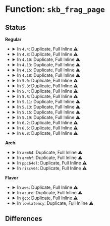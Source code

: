 # Function: <code>skb_frag_page</code>

## Status
<b>Regular</b>
<ul>
<li>
<details>
<summary>In <code>4.4</code>: Duplicate, Full Inline ⚠️</summary>

**Collision:** Static Duplication

**Inline:** Full

**Transformation:** False

**Instances:**

```
In drivers/net/virtio_net.c (0)
Location: include/linux/skbuff.h:2391
Inline: True
```
```
In drivers/net/xen-netfront.c (0)
Location: include/linux/skbuff.h:2391
Inline: True
```
```
In net/core/skbuff.c (0)
Location: include/linux/skbuff.h:2391
Inline: True
```
```
In net/core/datagram.c (0)
Location: include/linux/skbuff.h:2391
Inline: True
```
```
In net/core/dev.c (0)
Location: include/linux/skbuff.h:2391
Inline: True
```
```
In net/ipv4/ip_output.c (0)
Location: include/linux/skbuff.h:2391
Inline: True
```
```
In net/ipv4/tcp.c (0)
Location: include/linux/skbuff.h:2391
Inline: True
```
```
In net/ipv4/tcp_output.c (0)
Location: include/linux/skbuff.h:2391
Inline: True
```
```
In net/ipv6/ip6_output.c (0)
Location: include/linux/skbuff.h:2391
Inline: True
```
</details>
</li>
<li>
<details>
<summary>In <code>4.8</code>: Duplicate, Full Inline ⚠️</summary>

**Collision:** Static Duplication

**Inline:** Full

**Transformation:** False

**Instances:**

```
In drivers/net/virtio_net.c (0)
Location: include/linux/skbuff.h:2527
Inline: True
```
```
In drivers/net/xen-netfront.c (0)
Location: include/linux/skbuff.h:2527
Inline: True
```
```
In net/core/skbuff.c (0)
Location: include/linux/skbuff.h:2527
Inline: True
```
```
In net/core/datagram.c (0)
Location: include/linux/skbuff.h:2527
Inline: True
```
```
In net/core/dev.c (0)
Location: include/linux/skbuff.h:2527
Inline: True
```
```
In net/ipv4/ip_output.c (0)
Location: include/linux/skbuff.h:2527
Inline: True
```
```
In net/ipv4/tcp.c (0)
Location: include/linux/skbuff.h:2527
Inline: True
```
```
In net/ipv4/tcp_output.c (0)
Location: include/linux/skbuff.h:2527
Inline: True
```
```
In net/ipv6/ip6_output.c (0)
Location: include/linux/skbuff.h:2527
Inline: True
```
</details>
</li>
<li>
<details>
<summary>In <code>4.10</code>: Duplicate, Full Inline ⚠️</summary>

**Collision:** Static Duplication

**Inline:** Full

**Transformation:** False

**Instances:**

```
In drivers/net/xen-netfront.c (0)
Location: include/linux/skbuff.h:2565
Inline: True
```
```
In net/core/skbuff.c (0)
Location: include/linux/skbuff.h:2565
Inline: True
```
```
In net/core/datagram.c (0)
Location: include/linux/skbuff.h:2565
Inline: True
```
```
In net/core/dev.c (0)
Location: include/linux/skbuff.h:2565
Inline: True
```
```
In net/ipv4/ip_output.c (0)
Location: include/linux/skbuff.h:2565
Inline: True
```
```
In net/ipv4/tcp.c (0)
Location: include/linux/skbuff.h:2565
Inline: True
```
```
In net/ipv4/tcp_output.c (0)
Location: include/linux/skbuff.h:2565
Inline: True
```
```
In net/ipv6/ip6_output.c (0)
Location: include/linux/skbuff.h:2565
Inline: True
```
</details>
</li>
<li>
<details>
<summary>In <code>4.13</code>: Duplicate, Full Inline ⚠️</summary>

**Collision:** Static Duplication

**Inline:** Full

**Transformation:** False

**Instances:**

```
In drivers/net/xen-netfront.c (0)
Location: include/linux/skbuff.h:2614
Inline: True
```
```
In net/core/skbuff.c (0)
Location: include/linux/skbuff.h:2614
Inline: True
```
```
In net/core/datagram.c (0)
Location: include/linux/skbuff.h:2614
Inline: True
```
```
In net/core/dev.c (0)
Location: include/linux/skbuff.h:2614
Inline: True
```
```
In net/ipv4/ip_output.c (0)
Location: include/linux/skbuff.h:2614
Inline: True
```
```
In net/ipv4/tcp.c (0)
Location: include/linux/skbuff.h:2614
Inline: True
```
```
In net/ipv4/tcp_output.c (0)
Location: include/linux/skbuff.h:2614
Inline: True
```
```
In net/ipv6/ip6_output.c (0)
Location: include/linux/skbuff.h:2614
Inline: True
```
</details>
</li>
<li>
<details>
<summary>In <code>4.15</code>: Duplicate, Full Inline ⚠️</summary>

**Collision:** Static Duplication

**Inline:** Full

**Transformation:** False

**Instances:**

```
In drivers/net/xen-netfront.c (0)
Location: include/linux/skbuff.h:2711
Inline: True
```
```
In net/core/skbuff.c (0)
Location: include/linux/skbuff.h:2711
Inline: True
```
```
In net/core/datagram.c (0)
Location: include/linux/skbuff.h:2711
Inline: True
```
```
In net/core/dev.c (0)
Location: include/linux/skbuff.h:2711
Inline: True
```
```
In net/ipv4/ip_output.c (0)
Location: include/linux/skbuff.h:2711
Inline: True
```
```
In net/ipv4/tcp.c (0)
Location: include/linux/skbuff.h:2711
Inline: True
```
```
In net/ipv4/tcp_output.c (0)
Location: include/linux/skbuff.h:2711
Inline: True
```
```
In net/ipv6/ip6_output.c (0)
Location: include/linux/skbuff.h:2711
Inline: True
```
</details>
</li>
<li>
<details>
<summary>In <code>4.18</code>: Duplicate, Full Inline ⚠️</summary>

**Collision:** Static Duplication

**Inline:** Full

**Transformation:** False

**Instances:**

```
In drivers/net/xen-netfront.c (0)
Location: include/linux/skbuff.h:2723
Inline: True
```
```
In net/core/skbuff.c (0)
Location: include/linux/skbuff.h:2723
Inline: True
```
```
In net/core/datagram.c (0)
Location: include/linux/skbuff.h:2723
Inline: True
```
```
In net/core/dev.c (0)
Location: include/linux/skbuff.h:2723
Inline: True
```
```
In net/ipv4/ip_output.c (0)
Location: include/linux/skbuff.h:2723
Inline: True
```
```
In net/ipv4/tcp.c (0)
Location: include/linux/skbuff.h:2723
Inline: True
```
```
In net/ipv4/tcp_output.c (0)
Location: include/linux/skbuff.h:2723
Inline: True
```
```
In net/ipv6/ip6_output.c (0)
Location: include/linux/skbuff.h:2723
Inline: True
```
</details>
</li>
<li>
<details>
<summary>In <code>5.0</code>: Duplicate, Full Inline ⚠️</summary>

**Collision:** Static Duplication

**Inline:** Full

**Transformation:** False

**Instances:**

```
In drivers/net/xen-netfront.c (0)
Location: include/linux/skbuff.h:2799
Inline: True
```
```
In net/core/skbuff.c (0)
Location: include/linux/skbuff.h:2799
Inline: True
```
```
In net/core/datagram.c (0)
Location: include/linux/skbuff.h:2799
Inline: True
```
```
In net/core/dev.c (0)
Location: include/linux/skbuff.h:2799
Inline: True
```
```
In net/ipv4/ip_output.c (0)
Location: include/linux/skbuff.h:2799
Inline: True
```
```
In net/ipv4/tcp.c (0)
Location: include/linux/skbuff.h:2799
Inline: True
```
```
In net/ipv4/tcp_output.c (0)
Location: include/linux/skbuff.h:2799
Inline: True
```
```
In net/ipv6/ip6_output.c (0)
Location: include/linux/skbuff.h:2799
Inline: True
```
</details>
</li>
<li>
<details>
<summary>In <code>5.3</code>: Duplicate, Full Inline ⚠️</summary>

**Collision:** Static Duplication

**Inline:** Full

**Transformation:** False

**Instances:**

```
In drivers/net/xen-netfront.c (0)
Location: include/linux/skbuff.h:2886
Inline: True
```
```
In net/core/skbuff.c (0)
Location: include/linux/skbuff.h:2886
Inline: True
```
```
In net/core/datagram.c (0)
Location: include/linux/skbuff.h:2886
Inline: True
```
```
In net/core/dev.c (0)
Location: include/linux/skbuff.h:2886
Inline: True
```
```
In net/ipv4/ip_output.c (0)
Location: include/linux/skbuff.h:2886
Inline: True
```
```
In net/ipv4/tcp.c (0)
Location: include/linux/skbuff.h:2886
Inline: True
```
```
In net/ipv4/tcp_output.c (0)
Location: include/linux/skbuff.h:2886
Inline: True
```
```
In net/ipv6/ip6_output.c (0)
Location: include/linux/skbuff.h:2886
Inline: True
```
</details>
</li>
<li>
<details>
<summary>In <code>5.4</code>: Duplicate, Full Inline ⚠️</summary>

**Collision:** Static Duplication

**Inline:** Full

**Transformation:** False

**Instances:**

```
In drivers/net/xen-netfront.c (0)
Location: include/linux/skbuff.h:2940
Inline: True
```
```
In net/core/skbuff.c (0)
Location: include/linux/skbuff.h:2940
Inline: True
```
```
In net/core/datagram.c (0)
Location: include/linux/skbuff.h:2940
Inline: True
```
```
In net/core/dev.c (0)
Location: include/linux/skbuff.h:2940
Inline: True
```
```
In net/core/tso.c (0)
Location: include/linux/skbuff.h:2940
Inline: True
```
```
In net/ipv4/ip_output.c (0)
Location: include/linux/skbuff.h:2940
Inline: True
```
```
In net/ipv4/tcp.c (0)
Location: include/linux/skbuff.h:2940
Inline: True
```
```
In net/ipv4/tcp_output.c (0)
Location: include/linux/skbuff.h:2940
Inline: True
```
```
In net/ipv6/ip6_output.c (0)
Location: include/linux/skbuff.h:2940
Inline: True
```
</details>
</li>
<li>
<details>
<summary>In <code>5.8</code>: Duplicate, Full Inline ⚠️</summary>

**Collision:** Static Duplication

**Inline:** Full

**Transformation:** False

**Instances:**

```
In drivers/net/xen-netfront.c (ffffffff81896dad)
Location: include/linux/skbuff.h:2963
Inline: True
Inline callers:
  - drivers/net/xen-netfront.c:xennet_release_rx_bufs
  - drivers/net/xen-netfront.c:xennet_fill_frags
  - drivers/net/xen-netfront.c:xennet_start_xmit
  - drivers/net/xen-netfront.c:xennet_alloc_rx_buffers
```
```
In net/core/skbuff.c (ffffffff819efad6)
Location: include/linux/skbuff.h:2963
Inline: True
Inline callers:
  - net/core/skbuff.c:pskb_carve_inside_nonlinear
  - net/core/skbuff.c:pskb_carve_inside_header
  - net/core/skbuff.c:skb_try_coalesce
  - net/core/skbuff.c:__skb_to_sgvec
  - net/core/skbuff.c:skb_segment
  - net/core/skbuff.c:skb_append_pagefrags
  - net/core/skbuff.c:skb_seq_read
  - net/core/skbuff.c:skb_shift
  - net/core/skbuff.c:skb_shift
  - net/core/skbuff.c:skb_shift
  - net/core/skbuff.c:skb_shift
  - net/core/skbuff.c:skb_split
  - net/core/skbuff.c:skb_zerocopy
  - net/core/skbuff.c:skb_copy_and_csum_bits
  - net/core/skbuff.c:__skb_checksum
  - net/core/skbuff.c:skb_store_bits
  - net/core/skbuff.c:skb_send_sock_locked
  - net/core/skbuff.c:skb_copy_bits
  - net/core/skbuff.c:__pskb_pull_tail
  - net/core/skbuff.c:___pskb_trim
  - net/core/skbuff.c:pskb_expand_head
  - net/core/skbuff.c:__pskb_copy_fclone
  - net/core/skbuff.c:skb_copy_ubufs
  - net/core/skbuff.c:skb_copy_ubufs
  - net/core/skbuff.c:skb_dump
  - net/core/skbuff.c:skb_release_data
```
```
In net/core/datagram.c (ffffffff819f4d22)
Location: include/linux/skbuff.h:2963
Inline: True
Inline callers:
  - net/core/datagram.c:skb_copy_datagram_from_iter
  - net/core/datagram.c:__skb_datagram_iter
```
```
In net/core/dev.c (ffffffff819ff881)
Location: include/linux/skbuff.h:2963
Inline: True
Inline callers:
  - net/core/dev.c:gro_pull_from_frag0
  - net/core/dev.c:skb_gro_reset_offset
```
```
In net/core/tso.c (ffffffff81a3475e)
Location: include/linux/skbuff.h:2963
Inline: True
Inline callers:
  - net/core/tso.c:tso_start
```
```
In net/ipv4/ip_output.c (ffffffff81a9d2eb)
Location: include/linux/skbuff.h:2963
Inline: True
Inline callers:
  - net/ipv4/ip_output.c:__ip_append_data
```
```
In net/ipv4/tcp.c (ffffffff81aa9143)
Location: include/linux/skbuff.h:2963
Inline: True
Inline callers:
  - net/ipv4/tcp.c:tcp_md5_hash_skb_data
  - net/ipv4/tcp.c:tcp_zerocopy_receive
  - net/ipv4/tcp.c:tcp_sendmsg_locked
  - net/ipv4/tcp.c:do_tcp_sendpages
```
```
In net/ipv4/tcp_output.c (ffffffff81abc029)
Location: include/linux/skbuff.h:2963
Inline: True
Inline callers:
  - net/ipv4/tcp_output.c:__pskb_trim_head
```
```
In net/ipv6/ip6_output.c (ffffffff81b2eb5c)
Location: include/linux/skbuff.h:2963
Inline: True
```
</details>
</li>
<li>
<details>
<summary>In <code>5.11</code>: Duplicate, Full Inline ⚠️</summary>

**Collision:** Static Duplication

**Inline:** Full

**Transformation:** False

**Instances:**

```
In drivers/net/xen-netfront.c (ffffffff818a6b9d)
Location: include/linux/skbuff.h:2989
Inline: True
Inline callers:
  - drivers/net/xen-netfront.c:xennet_release_rx_bufs
  - drivers/net/xen-netfront.c:xennet_fill_frags
  - drivers/net/xen-netfront.c:xennet_get_responses
  - drivers/net/xen-netfront.c:xennet_start_xmit
  - drivers/net/xen-netfront.c:xennet_alloc_rx_buffers
```
```
In net/core/skbuff.c (ffffffff819ef77f)
Location: include/linux/skbuff.h:2989
Inline: True
Inline callers:
  - net/core/skbuff.c:pskb_carve_inside_nonlinear
  - net/core/skbuff.c:pskb_carve_inside_header
  - net/core/skbuff.c:skb_try_coalesce
  - net/core/skbuff.c:__skb_to_sgvec
  - net/core/skbuff.c:skb_segment
  - net/core/skbuff.c:skb_append_pagefrags
  - net/core/skbuff.c:skb_seq_read
  - net/core/skbuff.c:skb_shift
  - net/core/skbuff.c:skb_shift
  - net/core/skbuff.c:skb_shift
  - net/core/skbuff.c:skb_shift
  - net/core/skbuff.c:skb_split
  - net/core/skbuff.c:skb_zerocopy
  - net/core/skbuff.c:skb_copy_and_csum_bits
  - net/core/skbuff.c:__skb_checksum
  - net/core/skbuff.c:skb_store_bits
  - net/core/skbuff.c:skb_send_sock_locked
  - net/core/skbuff.c:skb_copy_bits
  - net/core/skbuff.c:__pskb_pull_tail
  - net/core/skbuff.c:___pskb_trim
  - net/core/skbuff.c:pskb_expand_head
  - net/core/skbuff.c:__pskb_copy_fclone
  - net/core/skbuff.c:skb_copy_ubufs
  - net/core/skbuff.c:skb_copy_ubufs
  - net/core/skbuff.c:skb_dump
  - net/core/skbuff.c:skb_release_data
```
```
In net/core/datagram.c (ffffffff819f4ed6)
Location: include/linux/skbuff.h:2989
Inline: True
Inline callers:
  - net/core/datagram.c:__zerocopy_sg_from_iter
  - net/core/datagram.c:skb_copy_datagram_from_iter
  - net/core/datagram.c:__skb_datagram_iter
```
```
In net/core/dev.c (ffffffff819ff5e1)
Location: include/linux/skbuff.h:2989
Inline: True
Inline callers:
  - net/core/dev.c:gro_pull_from_frag0
  - net/core/dev.c:skb_gro_reset_offset
```
```
In net/core/tso.c (ffffffff81a36ab6)
Location: include/linux/skbuff.h:2989
Inline: True
Inline callers:
  - net/core/tso.c:tso_start
```
```
In net/ipv4/ip_output.c (ffffffff81aa71ab)
Location: include/linux/skbuff.h:2989
Inline: True
Inline callers:
  - net/ipv4/ip_output.c:__ip_append_data
```
```
In net/ipv4/tcp.c (ffffffff81ab3633)
Location: include/linux/skbuff.h:2989
Inline: True
Inline callers:
  - net/ipv4/tcp.c:tcp_md5_hash_skb_data
  - net/ipv4/tcp.c:tcp_zerocopy_receive
  - net/ipv4/tcp.c:tcp_sendmsg_locked
  - net/ipv4/tcp.c:tcp_build_frag
```
```
In net/ipv4/tcp_output.c (ffffffff81ac7769)
Location: include/linux/skbuff.h:2989
Inline: True
Inline callers:
  - net/ipv4/tcp_output.c:__pskb_trim_head
```
```
In net/ipv6/ip6_output.c (ffffffff81b3d5ac)
Location: include/linux/skbuff.h:2989
Inline: True
```
</details>
</li>
<li>
<details>
<summary>In <code>5.13</code>: Duplicate, Full Inline ⚠️</summary>

**Collision:** Static Duplication

**Inline:** Full

**Transformation:** False

**Instances:**

```
In drivers/net/xen-netfront.c (ffffffff8188a3eb)
Location: include/linux/skbuff.h:3053
Inline: True
Inline callers:
  - drivers/net/xen-netfront.c:xennet_disconnect_backend
  - drivers/net/xen-netfront.c:xennet_poll
  - drivers/net/xen-netfront.c:xennet_get_responses
  - drivers/net/xen-netfront.c:xennet_start_xmit
  - drivers/net/xen-netfront.c:xennet_alloc_rx_buffers
```
```
In net/core/skbuff.c (ffffffff819d7f39)
Location: include/linux/skbuff.h:3053
Inline: True
Inline callers:
  - net/core/skbuff.c:pskb_carve_inside_nonlinear
  - net/core/skbuff.c:pskb_carve_inside_header
  - net/core/skbuff.c:skb_try_coalesce
  - net/core/skbuff.c:__skb_to_sgvec
  - net/core/skbuff.c:skb_segment
  - net/core/skbuff.c:skb_append_pagefrags
  - net/core/skbuff.c:skb_seq_read
  - net/core/skbuff.c:skb_shift
  - net/core/skbuff.c:skb_shift
  - net/core/skbuff.c:skb_shift
  - net/core/skbuff.c:skb_shift
  - net/core/skbuff.c:skb_split
  - net/core/skbuff.c:skb_zerocopy
  - net/core/skbuff.c:skb_copy_and_csum_bits
  - net/core/skbuff.c:__skb_checksum
  - net/core/skbuff.c:skb_store_bits
  - net/core/skbuff.c:__skb_send_sock
  - net/core/skbuff.c:skb_copy_bits
  - net/core/skbuff.c:__pskb_pull_tail
  - net/core/skbuff.c:___pskb_trim
  - net/core/skbuff.c:pskb_expand_head
  - net/core/skbuff.c:__pskb_copy_fclone
  - net/core/skbuff.c:skb_copy_ubufs
  - net/core/skbuff.c:skb_copy_ubufs
  - net/core/skbuff.c:skb_dump
  - net/core/skbuff.c:skb_release_data
```
```
In net/core/datagram.c (ffffffff819db05e)
Location: include/linux/skbuff.h:3053
Inline: True
Inline callers:
  - net/core/datagram.c:__zerocopy_sg_from_iter
  - net/core/datagram.c:skb_copy_datagram_from_iter
  - net/core/datagram.c:__skb_datagram_iter
```
```
In net/core/dev.c (ffffffff819f2623)
Location: include/linux/skbuff.h:3053
Inline: True
Inline callers:
  - net/core/dev.c:napi_gro_frags
  - net/core/dev.c:napi_gro_receive
  - net/core/dev.c:gro_pull_from_frag0
```
```
In net/core/tso.c (ffffffff81a1dc31)
Location: include/linux/skbuff.h:3053
Inline: True
Inline callers:
  - net/core/tso.c:tso_start
```
```
In net/ipv4/ip_output.c (ffffffff81a92346)
Location: include/linux/skbuff.h:3053
Inline: True
Inline callers:
  - net/ipv4/ip_output.c:__ip_append_data
```
```
In net/ipv4/tcp.c (ffffffff81a9e7b1)
Location: include/linux/skbuff.h:3053
Inline: True
Inline callers:
  - net/ipv4/tcp.c:tcp_md5_hash_skb_data
  - net/ipv4/tcp.c:tcp_zerocopy_receive
  - net/ipv4/tcp.c:tcp_sendmsg_locked
  - net/ipv4/tcp.c:tcp_build_frag
```
```
In net/ipv4/tcp_output.c (ffffffff81ab2779)
Location: include/linux/skbuff.h:3053
Inline: True
Inline callers:
  - net/ipv4/tcp_output.c:__pskb_trim_head
```
```
In net/ipv6/ip6_output.c (ffffffff81b2aa46)
Location: include/linux/skbuff.h:3053
Inline: True
```
</details>
</li>
<li>
<details>
<summary>In <code>5.15</code>: Duplicate, Full Inline ⚠️</summary>

**Collision:** Static Duplication

**Inline:** Full

**Transformation:** False

**Instances:**

```
In drivers/net/xen-netfront.c (ffffffff8191ce54)
Location: include/linux/skbuff.h:3082
Inline: True
Inline callers:
  - drivers/net/xen-netfront.c:xennet_disconnect_backend
  - drivers/net/xen-netfront.c:xennet_poll
  - drivers/net/xen-netfront.c:xennet_get_responses
  - drivers/net/xen-netfront.c:xennet_start_xmit
  - drivers/net/xen-netfront.c:xennet_alloc_rx_buffers
```
```
In net/core/skbuff.c (ffffffff81a87d89)
Location: include/linux/skbuff.h:3082
Inline: True
Inline callers:
  - net/core/skbuff.c:pskb_carve_inside_nonlinear
  - net/core/skbuff.c:pskb_carve_inside_header
  - net/core/skbuff.c:skb_try_coalesce
  - net/core/skbuff.c:__skb_to_sgvec
  - net/core/skbuff.c:skb_segment
  - net/core/skbuff.c:skb_append_pagefrags
  - net/core/skbuff.c:skb_seq_read
  - net/core/skbuff.c:skb_shift
  - net/core/skbuff.c:skb_shift
  - net/core/skbuff.c:skb_shift
  - net/core/skbuff.c:skb_split
  - net/core/skbuff.c:skb_zerocopy
  - net/core/skbuff.c:skb_copy_and_csum_bits
  - net/core/skbuff.c:__skb_checksum
  - net/core/skbuff.c:skb_store_bits
  - net/core/skbuff.c:__skb_send_sock
  - net/core/skbuff.c:skb_copy_bits
  - net/core/skbuff.c:pskb_expand_head
  - net/core/skbuff.c:__pskb_copy_fclone
  - net/core/skbuff.c:skb_copy_ubufs
  - net/core/skbuff.c:skb_dump
```
```
In net/core/datagram.c (ffffffff81a8b70e)
Location: include/linux/skbuff.h:3082
Inline: True
Inline callers:
  - net/core/datagram.c:__zerocopy_sg_from_iter
  - net/core/datagram.c:skb_copy_datagram_from_iter
  - net/core/datagram.c:__skb_datagram_iter
```
```
In net/core/dev.c (ffffffff81aa44f3)
Location: include/linux/skbuff.h:3082
Inline: True
Inline callers:
  - net/core/dev.c:napi_gro_frags
  - net/core/dev.c:napi_gro_receive
```
```
In net/core/tso.c (ffffffff81ad16d1)
Location: include/linux/skbuff.h:3082
Inline: True
Inline callers:
  - net/core/tso.c:tso_start
```
```
In net/ipv4/ip_output.c (ffffffff81b4d753)
Location: include/linux/skbuff.h:3082
Inline: True
Inline callers:
  - net/ipv4/ip_output.c:__ip_append_data
```
```
In net/ipv4/tcp.c (ffffffff81b5a56f)
Location: include/linux/skbuff.h:3082
Inline: True
Inline callers:
  - net/ipv4/tcp.c:tcp_md5_hash_skb_data
  - net/ipv4/tcp.c:tcp_zerocopy_receive
  - net/ipv4/tcp.c:tcp_sendmsg_locked
  - net/ipv4/tcp.c:tcp_build_frag
```
```
In net/ipv4/tcp_output.c (0)
Location: include/linux/skbuff.h:3082
Inline: True
```
```
In net/ipv6/ip6_output.c (ffffffff81bf0ac4)
Location: include/linux/skbuff.h:3082
Inline: True
```
</details>
</li>
<li>
<details>
<summary>In <code>5.19</code>: Duplicate, Full Inline ⚠️</summary>

**Collision:** Static Duplication

**Inline:** Full

**Transformation:** False

**Instances:**

```
In drivers/net/xen-netfront.c (ffffffff81a72cba)
Location: include/linux/skbuff.h:3451
Inline: True
Inline callers:
  - drivers/net/xen-netfront.c:xennet_disconnect_backend
  - drivers/net/xen-netfront.c:xennet_poll
  - drivers/net/xen-netfront.c:xennet_get_responses
  - drivers/net/xen-netfront.c:xennet_start_xmit
  - drivers/net/xen-netfront.c:xennet_alloc_rx_buffers
```
```
In net/core/skbuff.c (ffffffff81bfd1ca)
Location: include/linux/skbuff.h:3451
Inline: True
Inline callers:
  - net/core/skbuff.c:pskb_carve_inside_nonlinear
  - net/core/skbuff.c:pskb_carve_inside_header
  - net/core/skbuff.c:skb_try_coalesce
  - net/core/skbuff.c:__skb_to_sgvec
  - net/core/skbuff.c:skb_segment
  - net/core/skbuff.c:skb_append_pagefrags
  - net/core/skbuff.c:skb_seq_read
  - net/core/skbuff.c:skb_shift
  - net/core/skbuff.c:skb_shift
  - net/core/skbuff.c:skb_shift
  - net/core/skbuff.c:skb_split
  - net/core/skbuff.c:skb_zerocopy
  - net/core/skbuff.c:skb_copy_and_csum_bits
  - net/core/skbuff.c:__skb_checksum
  - net/core/skbuff.c:skb_store_bits
  - net/core/skbuff.c:__skb_send_sock
  - net/core/skbuff.c:skb_copy_bits
  - net/core/skbuff.c:pskb_expand_head
  - net/core/skbuff.c:__pskb_copy_fclone
  - net/core/skbuff.c:skb_copy_ubufs
  - net/core/skbuff.c:skb_dump
```
```
In net/core/datagram.c (ffffffff81c00d46)
Location: include/linux/skbuff.h:3451
Inline: True
Inline callers:
  - net/core/datagram.c:__zerocopy_sg_from_iter
  - net/core/datagram.c:skb_copy_datagram_from_iter
  - net/core/datagram.c:__skb_datagram_iter
```
```
In net/core/filter.c (ffffffff81c3f642)
Location: include/linux/skbuff.h:3451
Inline: True
Inline callers:
  - net/core/filter.c:bpf_xdp_adjust_tail
  - net/core/filter.c:bpf_xdp_adjust_tail
  - net/core/filter.c:bpf_xdp_pointer
  - net/core/filter.c:bpf_xdp_copy_buf
```
```
In net/core/tso.c (ffffffff81c4f047)
Location: include/linux/skbuff.h:3451
Inline: True
Inline callers:
  - net/core/tso.c:tso_start
```
```
In net/core/xdp.c (ffffffff81c51413)
Location: include/linux/skbuff.h:3451
Inline: True
Inline callers:
  - net/core/xdp.c:__xdp_build_skb_from_frame
  - net/core/xdp.c:xdp_return_buff
  - net/core/xdp.c:xdp_return_frame_rx_napi
  - net/core/xdp.c:xdp_return_frame
```
```
In net/core/gro.c (ffffffff81c544c3)
Location: include/linux/skbuff.h:3451
Inline: True
Inline callers:
  - net/core/gro.c:napi_gro_frags
  - net/core/gro.c:napi_gro_receive
```
```
In net/bpf/test_run.c (ffffffff81cb592e)
Location: include/linux/skbuff.h:3451
Inline: True
Inline callers:
  - net/bpf/test_run.c:bpf_prog_test_run_xdp
```
```
In net/ipv4/ip_output.c (ffffffff81cdaea8)
Location: include/linux/skbuff.h:3451
Inline: True
Inline callers:
  - net/ipv4/ip_output.c:__ip_append_data
```
```
In net/ipv4/tcp.c (ffffffff81ce907f)
Location: include/linux/skbuff.h:3451
Inline: True
Inline callers:
  - net/ipv4/tcp.c:tcp_md5_hash_skb_data
  - net/ipv4/tcp.c:tcp_zerocopy_receive
  - net/ipv4/tcp.c:tcp_sendmsg_locked
  - net/ipv4/tcp.c:tcp_build_frag
```
```
In net/ipv4/tcp_output.c (0)
Location: include/linux/skbuff.h:3451
Inline: True
```
```
In net/ipv6/ip6_output.c (ffffffff81d890d4)
Location: include/linux/skbuff.h:3451
Inline: True
```
```
In net/mptcp/protocol.c (ffffffff81e1f794)
Location: include/linux/skbuff.h:3451
Inline: True
Inline callers:
  - net/mptcp/protocol.c:mptcp_sendmsg_frag
```
</details>
</li>
<li>
<details>
<summary>In <code>6.2</code>: Duplicate, Full Inline ⚠️</summary>

**Collision:** Static Duplication

**Inline:** Full

**Transformation:** False

**Instances:**

```
In drivers/net/xen-netfront.c (ffffffff81c0543a)
Location: include/linux/skbuff.h:3344
Inline: True
Inline callers:
  - drivers/net/xen-netfront.c:xennet_disconnect_backend
  - drivers/net/xen-netfront.c:xennet_poll
  - drivers/net/xen-netfront.c:xennet_get_responses
  - drivers/net/xen-netfront.c:xennet_start_xmit
  - drivers/net/xen-netfront.c:xennet_alloc_rx_buffers
```
```
In net/core/skbuff.c (ffffffff81dac13e)
Location: include/linux/skbuff.h:3344
Inline: True
Inline callers:
  - net/core/skbuff.c:pskb_carve_inside_nonlinear
  - net/core/skbuff.c:pskb_carve_inside_header
  - net/core/skbuff.c:skb_try_coalesce
  - net/core/skbuff.c:__skb_to_sgvec
  - net/core/skbuff.c:skb_segment
  - net/core/skbuff.c:skb_append_pagefrags
  - net/core/skbuff.c:skb_seq_read
  - net/core/skbuff.c:skb_shift
  - net/core/skbuff.c:skb_shift
  - net/core/skbuff.c:skb_shift
  - net/core/skbuff.c:skb_split
  - net/core/skbuff.c:skb_zerocopy
  - net/core/skbuff.c:skb_copy_and_csum_bits
  - net/core/skbuff.c:__skb_checksum
  - net/core/skbuff.c:skb_store_bits
  - net/core/skbuff.c:__skb_send_sock
  - net/core/skbuff.c:skb_copy_bits
  - net/core/skbuff.c:pskb_expand_head
  - net/core/skbuff.c:__pskb_copy_fclone
  - net/core/skbuff.c:skb_copy_ubufs
  - net/core/skbuff.c:__skb_zcopy_downgrade_managed
  - net/core/skbuff.c:skb_dump
```
```
In net/core/datagram.c (ffffffff81db0174)
Location: include/linux/skbuff.h:3344
Inline: True
Inline callers:
  - net/core/datagram.c:__zerocopy_sg_from_iter
  - net/core/datagram.c:skb_copy_datagram_from_iter
  - net/core/datagram.c:__skb_datagram_iter
```
```
In net/core/filter.c (ffffffff81df3b52)
Location: include/linux/skbuff.h:3344
Inline: True
Inline callers:
  - net/core/filter.c:bpf_xdp_adjust_tail
  - net/core/filter.c:bpf_xdp_adjust_tail
  - net/core/filter.c:bpf_xdp_pointer
  - net/core/filter.c:bpf_xdp_copy_buf
```
```
In net/core/tso.c (ffffffff81e040f7)
Location: include/linux/skbuff.h:3344
Inline: True
Inline callers:
  - net/core/tso.c:tso_start
```
```
In net/core/xdp.c (ffffffff81e06ba6)
Location: include/linux/skbuff.h:3344
Inline: True
Inline callers:
  - net/core/xdp.c:__xdp_build_skb_from_frame
  - net/core/xdp.c:xdp_return_buff
  - net/core/xdp.c:xdp_return_frame_rx_napi
  - net/core/xdp.c:xdp_return_frame
```
```
In net/core/gro.c (ffffffff81e09c13)
Location: include/linux/skbuff.h:3344
Inline: True
Inline callers:
  - net/core/gro.c:napi_gro_frags
  - net/core/gro.c:napi_gro_receive
```
```
In net/bpf/test_run.c (ffffffff81e73dfe)
Location: include/linux/skbuff.h:3344
Inline: True
Inline callers:
  - net/bpf/test_run.c:bpf_prog_test_run_xdp
```
```
In net/ipv4/ip_output.c (ffffffff81e9b782)
Location: include/linux/skbuff.h:3344
Inline: True
Inline callers:
  - net/ipv4/ip_output.c:__ip_append_data
```
```
In net/ipv4/tcp.c (ffffffff81eac5ff)
Location: include/linux/skbuff.h:3344
Inline: True
Inline callers:
  - net/ipv4/tcp.c:tcp_md5_hash_skb_data
  - net/ipv4/tcp.c:tcp_zerocopy_receive
  - net/ipv4/tcp.c:tcp_sendmsg_locked
  - net/ipv4/tcp.c:tcp_build_frag
```
```
In net/ipv4/tcp_output.c (0)
Location: include/linux/skbuff.h:3344
Inline: True
```
```
In net/ipv6/ip6_output.c (ffffffff81f56fd3)
Location: include/linux/skbuff.h:3344
Inline: True
```
```
In net/mptcp/protocol.c (ffffffff81ff62da)
Location: include/linux/skbuff.h:3344
Inline: True
Inline callers:
  - net/mptcp/protocol.c:mptcp_sendmsg_frag
```
</details>
</li>
<li>
<details>
<summary>In <code>6.5</code>: Duplicate, Full Inline ⚠️</summary>

**Collision:** Static Duplication

**Inline:** Full

**Transformation:** False

**Instances:**

```
In drivers/net/virtio_net.c (ffffffff81c55a67)
Location: include/linux/skbuff.h:3398
Inline: True
Inline callers:
  - drivers/net/virtio_net.c:receive_mergeable
  - drivers/net/virtio_net.c:receive_mergeable_xdp
  - drivers/net/virtio_net.c:__virtnet_xdp_xmit_one
```
```
In drivers/net/xen-netfront.c (ffffffff81c6ab4a)
Location: include/linux/skbuff.h:3398
Inline: True
Inline callers:
  - drivers/net/xen-netfront.c:xennet_disconnect_backend
  - drivers/net/xen-netfront.c:xennet_poll
  - drivers/net/xen-netfront.c:xennet_get_responses
  - drivers/net/xen-netfront.c:xennet_start_xmit
  - drivers/net/xen-netfront.c:xennet_alloc_rx_buffers
```
```
In net/core/skbuff.c (ffffffff81e1bfa0)
Location: include/linux/skbuff.h:3398
Inline: True
Inline callers:
  - net/core/skbuff.c:pskb_carve_inside_nonlinear
  - net/core/skbuff.c:pskb_carve_inside_header
  - net/core/skbuff.c:skb_try_coalesce
  - net/core/skbuff.c:__skb_to_sgvec
  - net/core/skbuff.c:skb_segment
  - net/core/skbuff.c:skb_append_pagefrags
  - net/core/skbuff.c:skb_seq_read
  - net/core/skbuff.c:skb_shift
  - net/core/skbuff.c:skb_shift
  - net/core/skbuff.c:skb_shift
  - net/core/skbuff.c:skb_split
  - net/core/skbuff.c:skb_zerocopy
  - net/core/skbuff.c:skb_copy_and_csum_bits
  - net/core/skbuff.c:__skb_checksum
  - net/core/skbuff.c:skb_store_bits
  - net/core/skbuff.c:__skb_send_sock
  - net/core/skbuff.c:skb_copy_bits
  - net/core/skbuff.c:pskb_expand_head
  - net/core/skbuff.c:__pskb_copy_fclone
  - net/core/skbuff.c:skb_copy_ubufs
  - net/core/skbuff.c:__skb_zcopy_downgrade_managed
  - net/core/skbuff.c:skb_dump
```
```
In net/core/datagram.c (ffffffff81e2038f)
Location: include/linux/skbuff.h:3398
Inline: True
Inline callers:
  - net/core/datagram.c:__zerocopy_sg_from_iter
  - net/core/datagram.c:skb_copy_datagram_from_iter
  - net/core/datagram.c:__skb_datagram_iter
```
```
In net/core/filter.c (ffffffff81e63544)
Location: include/linux/skbuff.h:3398
Inline: True
Inline callers:
  - net/core/filter.c:bpf_xdp_adjust_tail
  - net/core/filter.c:bpf_xdp_adjust_tail
  - net/core/filter.c:bpf_xdp_pointer
  - net/core/filter.c:bpf_xdp_copy_buf
```
```
In net/core/tso.c (ffffffff81e767f4)
Location: include/linux/skbuff.h:3398
Inline: True
Inline callers:
  - net/core/tso.c:tso_start
```
```
In net/core/xdp.c (ffffffff81e79a73)
Location: include/linux/skbuff.h:3398
Inline: True
Inline callers:
  - net/core/xdp.c:xdp_return_buff
  - net/core/xdp.c:xdp_return_frame_rx_napi
  - net/core/xdp.c:xdp_return_frame
```
```
In net/core/gro.c (ffffffff81e7c3d9)
Location: include/linux/skbuff.h:3398
Inline: True
Inline callers:
  - net/core/gro.c:napi_gro_frags
  - net/core/gro.c:napi_gro_receive
```
```
In net/bpf/test_run.c (ffffffff81ecfb5a)
Location: include/linux/skbuff.h:3398
Inline: True
Inline callers:
  - net/bpf/test_run.c:bpf_prog_test_run_xdp
```
```
In net/ipv4/ip_output.c (ffffffff81efa33b)
Location: include/linux/skbuff.h:3398
Inline: True
Inline callers:
  - net/ipv4/ip_output.c:__ip_append_data
```
```
In net/ipv4/tcp.c (ffffffff81f0ace0)
Location: include/linux/skbuff.h:3398
Inline: True
Inline callers:
  - net/ipv4/tcp.c:tcp_md5_hash_skb_data
  - net/ipv4/tcp.c:tcp_zerocopy_receive
  - net/ipv4/tcp.c:tcp_sendmsg_locked
```
```
In net/ipv4/tcp_output.c (ffffffff81f22915)
Location: include/linux/skbuff.h:3398
Inline: True
Inline callers:
  - net/ipv4/tcp_output.c:tcp_clone_payload
  - net/ipv4/tcp_output.c:tcp_clone_payload
  - net/ipv4/tcp_output.c:tcp_clone_payload
```
```
In net/ipv6/ip6_output.c (ffffffff81fb6bfd)
Location: include/linux/skbuff.h:3398
Inline: True
```
```
In net/mptcp/protocol.c (ffffffff820723e4)
Location: include/linux/skbuff.h:3398
Inline: True
Inline callers:
  - net/mptcp/protocol.c:mptcp_sendmsg_frag
```
</details>
</li>
<li>
<details>
<summary>In <code>6.8</code>: Duplicate, Full Inline ⚠️</summary>

**Collision:** Static Duplication

**Inline:** Full

**Transformation:** False

**Instances:**

```
In drivers/net/virtio_net.c (ffffffff81d0c113)
Location: include/linux/skbuff.h:3421
Inline: True
Inline callers:
  - drivers/net/virtio_net.c:receive_mergeable
  - drivers/net/virtio_net.c:receive_mergeable_xdp
  - drivers/net/virtio_net.c:__virtnet_xdp_xmit_one
```
```
In drivers/net/xen-netfront.c (ffffffff81d1f527)
Location: include/linux/skbuff.h:3421
Inline: True
Inline callers:
  - drivers/net/xen-netfront.c:xennet_disconnect_backend
  - drivers/net/xen-netfront.c:xennet_poll
  - drivers/net/xen-netfront.c:xennet_get_responses
  - drivers/net/xen-netfront.c:xennet_start_xmit
  - drivers/net/xen-netfront.c:xennet_alloc_rx_buffers
```
```
In net/core/skbuff.c (ffffffff81ed96a0)
Location: include/linux/skbuff.h:3421
Inline: True
Inline callers:
  - net/core/skbuff.c:pskb_carve_inside_nonlinear
  - net/core/skbuff.c:pskb_carve_inside_header
  - net/core/skbuff.c:skb_try_coalesce
  - net/core/skbuff.c:skb_try_coalesce
  - net/core/skbuff.c:__skb_to_sgvec
  - net/core/skbuff.c:skb_segment
  - net/core/skbuff.c:skb_append_pagefrags
  - net/core/skbuff.c:skb_seq_read
  - net/core/skbuff.c:skb_shift
  - net/core/skbuff.c:skb_shift
  - net/core/skbuff.c:skb_shift
  - net/core/skbuff.c:skb_split
  - net/core/skbuff.c:skb_zerocopy
  - net/core/skbuff.c:skb_copy_and_csum_bits
  - net/core/skbuff.c:__skb_checksum
  - net/core/skbuff.c:skb_store_bits
  - net/core/skbuff.c:__skb_send_sock
  - net/core/skbuff.c:skb_copy_bits
  - net/core/skbuff.c:pskb_expand_head
  - net/core/skbuff.c:__pskb_copy_fclone
  - net/core/skbuff.c:skb_copy_ubufs
  - net/core/skbuff.c:__skb_zcopy_downgrade_managed
  - net/core/skbuff.c:skb_dump
```
```
In net/core/datagram.c (ffffffff81ede26c)
Location: include/linux/skbuff.h:3421
Inline: True
Inline callers:
  - net/core/datagram.c:__zerocopy_sg_from_iter
  - net/core/datagram.c:skb_copy_datagram_from_iter
  - net/core/datagram.c:__skb_datagram_iter
```
```
In net/core/filter.c (ffffffff81f27c74)
Location: include/linux/skbuff.h:3421
Inline: True
Inline callers:
  - net/core/filter.c:bpf_xdp_adjust_tail
  - net/core/filter.c:bpf_xdp_pointer
  - net/core/filter.c:bpf_xdp_copy_buf
```
```
In net/core/tso.c (ffffffff81f367b7)
Location: include/linux/skbuff.h:3421
Inline: True
Inline callers:
  - net/core/tso.c:tso_start
```
```
In net/core/xdp.c (ffffffff81f39b93)
Location: include/linux/skbuff.h:3421
Inline: True
Inline callers:
  - net/core/xdp.c:xdp_return_buff
  - net/core/xdp.c:xdp_return_frame_rx_napi
  - net/core/xdp.c:xdp_return_frame
```
```
In net/core/gro.c (ffffffff81f3c729)
Location: include/linux/skbuff.h:3421
Inline: True
Inline callers:
  - net/core/gro.c:napi_gro_frags
  - net/core/gro.c:napi_gro_receive
```
```
In net/bpf/test_run.c (ffffffff81f934aa)
Location: include/linux/skbuff.h:3421
Inline: True
Inline callers:
  - net/bpf/test_run.c:bpf_prog_test_run_xdp
```
```
In net/ipv4/ip_output.c (ffffffff81fbe28a)
Location: include/linux/skbuff.h:3421
Inline: True
Inline callers:
  - net/ipv4/ip_output.c:__ip_append_data
```
```
In net/ipv4/tcp.c (ffffffff81fd0e58)
Location: include/linux/skbuff.h:3421
Inline: True
Inline callers:
  - net/ipv4/tcp.c:tcp_sendmsg_locked
```
```
In net/ipv4/tcp_output.c (ffffffff81fe6305)
Location: include/linux/skbuff.h:3421
Inline: True
Inline callers:
  - net/ipv4/tcp_output.c:tcp_clone_payload
  - net/ipv4/tcp_output.c:tcp_clone_payload
  - net/ipv4/tcp_output.c:tcp_clone_payload
```
```
In net/ipv4/tcp_sigpool.c (ffffffff8204c851)
Location: include/linux/skbuff.h:3421
Inline: True
Inline callers:
  - net/ipv4/tcp_sigpool.c:tcp_sigpool_hash_skb_data
```
```
In net/ipv6/ip6_output.c (ffffffff82084387)
Location: include/linux/skbuff.h:3421
Inline: True
```
```
In net/xdp/xsk.c (ffffffff8213c763)
Location: include/linux/skbuff.h:3421
Inline: True
Inline callers:
  - net/xdp/xsk.c:xsk_copy_xdp
```
```
In net/mptcp/protocol.c (ffffffff8214653c)
Location: include/linux/skbuff.h:3421
Inline: True
Inline callers:
  - net/mptcp/protocol.c:mptcp_sendmsg_frag
```
</details>
</li>
</ul>
<b>Arch</b>
<ul>
<li>
<details>
<summary>In <code>arm64</code>: Duplicate, Full Inline ⚠️</summary>

**Collision:** Static Duplication

**Inline:** Full

**Transformation:** False

**Instances:**

```
In drivers/net/ethernet/broadcom/bgmac.c (0)
Location: include/linux/skbuff.h:2940
Inline: True
```
```
In drivers/net/ethernet/freescale/fec_main.c (0)
Location: include/linux/skbuff.h:2940
Inline: True
```
```
In drivers/net/xen-netfront.c (0)
Location: include/linux/skbuff.h:2940
Inline: True
```
```
In net/core/skbuff.c (0)
Location: include/linux/skbuff.h:2940
Inline: True
```
```
In net/core/datagram.c (0)
Location: include/linux/skbuff.h:2940
Inline: True
```
```
In net/core/dev.c (0)
Location: include/linux/skbuff.h:2940
Inline: True
```
```
In net/core/tso.c (0)
Location: include/linux/skbuff.h:2940
Inline: True
```
```
In net/ipv4/ip_output.c (0)
Location: include/linux/skbuff.h:2940
Inline: True
```
```
In net/ipv4/tcp.c (0)
Location: include/linux/skbuff.h:2940
Inline: True
```
```
In net/ipv4/tcp_output.c (0)
Location: include/linux/skbuff.h:2940
Inline: True
```
```
In net/ipv6/ip6_output.c (0)
Location: include/linux/skbuff.h:2940
Inline: True
```
</details>
</li>
<li>
<details>
<summary>In <code>armhf</code>: Duplicate, Full Inline ⚠️</summary>

**Collision:** Static Duplication

**Inline:** Full

**Transformation:** False

**Instances:**

```
In drivers/net/ethernet/freescale/fec_main.c (c0acd3c4)
Location: include/linux/skbuff.h:2940
Inline: True
Inline callers:
  - drivers/net/ethernet/freescale/fec_main.c:fec_enet_txq_submit_skb
```
```
In net/core/skbuff.c (c0cd496c)
Location: include/linux/skbuff.h:2940
Inline: True
Inline callers:
  - net/core/skbuff.c:pskb_carve
  - net/core/skbuff.c:pskb_carve
  - net/core/skbuff.c:skb_try_coalesce
  - net/core/skbuff.c:__skb_to_sgvec
  - net/core/skbuff.c:skb_append_pagefrags
  - net/core/skbuff.c:skb_seq_read
  - net/core/skbuff.c:skb_shift
  - net/core/skbuff.c:skb_shift
  - net/core/skbuff.c:skb_shift
  - net/core/skbuff.c:skb_shift
  - net/core/skbuff.c:skb_split
  - net/core/skbuff.c:skb_zerocopy
  - net/core/skbuff.c:skb_copy_and_csum_bits
  - net/core/skbuff.c:__skb_checksum
  - net/core/skbuff.c:skb_store_bits
  - net/core/skbuff.c:skb_send_sock_locked
  - net/core/skbuff.c:__skb_splice_bits
  - net/core/skbuff.c:skb_copy_bits
  - net/core/skbuff.c:__pskb_pull_tail
  - net/core/skbuff.c:___pskb_trim
  - net/core/skbuff.c:pskb_expand_head
  - net/core/skbuff.c:__pskb_copy_fclone
  - net/core/skbuff.c:skb_copy_ubufs
  - net/core/skbuff.c:skb_copy_ubufs
  - net/core/skbuff.c:skb_dump
  - net/core/skbuff.c:skb_release_data
```
```
In net/core/datagram.c (c0cd8398)
Location: include/linux/skbuff.h:2940
Inline: True
Inline callers:
  - net/core/datagram.c:skb_copy_datagram_from_iter
  - net/core/datagram.c:__skb_datagram_iter
```
```
In net/core/dev.c (c0ce4a78)
Location: include/linux/skbuff.h:2940
Inline: True
Inline callers:
  - net/core/dev.c:gro_pull_from_frag0
  - net/core/dev.c:skb_gro_reset_offset
  - net/core/dev.c:netif_skb_features
```
```
In net/core/tso.c (c0d1df54)
Location: include/linux/skbuff.h:2940
Inline: True
Inline callers:
  - net/core/tso.c:tso_start
```
```
In net/ipv4/ip_output.c (c0d736e0)
Location: include/linux/skbuff.h:2940
Inline: True
Inline callers:
  - net/ipv4/ip_output.c:__ip_append_data
```
```
In net/ipv4/tcp.c (c0d7efe8)
Location: include/linux/skbuff.h:2940
Inline: True
Inline callers:
  - net/ipv4/tcp.c:tcp_md5_hash_skb_data
  - net/ipv4/tcp.c:tcp_sendmsg_locked
  - net/ipv4/tcp.c:do_tcp_sendpages
```
```
In net/ipv4/tcp_output.c (c0d90b34)
Location: include/linux/skbuff.h:2940
Inline: True
Inline callers:
  - net/ipv4/tcp_output.c:__pskb_trim_head
```
```
In net/ipv6/ip6_output.c (c0e00bd8)
Location: include/linux/skbuff.h:2940
Inline: True
Inline callers:
  - net/ipv6/ip6_output.c:__ip6_append_data
```
</details>
</li>
<li>
<details>
<summary>In <code>ppc64el</code>: Duplicate, Full Inline ⚠️</summary>

**Collision:** Static Duplication

**Inline:** Full

**Transformation:** False

**Instances:**

```
In net/core/skbuff.c (0)
Location: include/linux/skbuff.h:2940
Inline: True
```
```
In net/core/datagram.c (0)
Location: include/linux/skbuff.h:2940
Inline: True
```
```
In net/core/dev.c (0)
Location: include/linux/skbuff.h:2940
Inline: True
```
```
In net/core/tso.c (0)
Location: include/linux/skbuff.h:2940
Inline: True
```
```
In net/ipv4/ip_output.c (0)
Location: include/linux/skbuff.h:2940
Inline: True
```
```
In net/ipv4/tcp.c (0)
Location: include/linux/skbuff.h:2940
Inline: True
```
```
In net/ipv4/tcp_output.c (0)
Location: include/linux/skbuff.h:2940
Inline: True
```
```
In net/ipv6/ip6_output.c (0)
Location: include/linux/skbuff.h:2940
Inline: True
```
</details>
</li>
<li>
<details>
<summary>In <code>riscv64</code>: Duplicate, Full Inline ⚠️</summary>

**Collision:** Static Duplication

**Inline:** Full

**Transformation:** False

**Instances:**

```
In net/core/skbuff.c (0)
Location: include/linux/skbuff.h:2940
Inline: True
```
```
In net/core/datagram.c (0)
Location: include/linux/skbuff.h:2940
Inline: True
```
```
In net/core/dev.c (0)
Location: include/linux/skbuff.h:2940
Inline: True
```
```
In net/core/tso.c (0)
Location: include/linux/skbuff.h:2940
Inline: True
```
```
In net/ipv4/ip_output.c (0)
Location: include/linux/skbuff.h:2940
Inline: True
```
```
In net/ipv4/tcp.c (0)
Location: include/linux/skbuff.h:2940
Inline: True
```
```
In net/ipv4/tcp_output.c (0)
Location: include/linux/skbuff.h:2940
Inline: True
```
```
In net/ipv6/ip6_output.c (0)
Location: include/linux/skbuff.h:2940
Inline: True
```
</details>
</li>
</ul>
<b>Flavor</b>
<ul>
<li>
<details>
<summary>In <code>aws</code>: Duplicate, Full Inline ⚠️</summary>

**Collision:** Static Duplication

**Inline:** Full

**Transformation:** False

**Instances:**

```
In drivers/net/xen-netfront.c (0)
Location: include/linux/skbuff.h:2940
Inline: True
```
```
In net/core/skbuff.c (0)
Location: include/linux/skbuff.h:2940
Inline: True
```
```
In net/core/datagram.c (0)
Location: include/linux/skbuff.h:2940
Inline: True
```
```
In net/core/dev.c (0)
Location: include/linux/skbuff.h:2940
Inline: True
```
```
In net/core/tso.c (0)
Location: include/linux/skbuff.h:2940
Inline: True
```
```
In net/ipv4/ip_output.c (0)
Location: include/linux/skbuff.h:2940
Inline: True
```
```
In net/ipv4/tcp.c (0)
Location: include/linux/skbuff.h:2940
Inline: True
```
```
In net/ipv4/tcp_output.c (0)
Location: include/linux/skbuff.h:2940
Inline: True
```
```
In net/ipv6/ip6_output.c (0)
Location: include/linux/skbuff.h:2940
Inline: True
```
</details>
</li>
<li>
<details>
<summary>In <code>azure</code>: Duplicate, Full Inline ⚠️</summary>

**Collision:** Static Duplication

**Inline:** Full

**Transformation:** False

**Instances:**

```
In net/core/skbuff.c (0)
Location: include/linux/skbuff.h:2940
Inline: True
```
```
In net/core/datagram.c (0)
Location: include/linux/skbuff.h:2940
Inline: True
```
```
In net/core/dev.c (0)
Location: include/linux/skbuff.h:2940
Inline: True
```
```
In net/core/tso.c (0)
Location: include/linux/skbuff.h:2940
Inline: True
```
```
In net/ipv4/ip_output.c (0)
Location: include/linux/skbuff.h:2940
Inline: True
```
```
In net/ipv4/tcp.c (0)
Location: include/linux/skbuff.h:2940
Inline: True
```
```
In net/ipv4/tcp_output.c (0)
Location: include/linux/skbuff.h:2940
Inline: True
```
```
In net/ipv6/ip6_output.c (0)
Location: include/linux/skbuff.h:2940
Inline: True
```
</details>
</li>
<li>
<details>
<summary>In <code>gcp</code>: Duplicate, Full Inline ⚠️</summary>

**Collision:** Static Duplication

**Inline:** Full

**Transformation:** False

**Instances:**

```
In drivers/net/xen-netfront.c (0)
Location: include/linux/skbuff.h:2940
Inline: True
```
```
In net/core/skbuff.c (0)
Location: include/linux/skbuff.h:2940
Inline: True
```
```
In net/core/datagram.c (0)
Location: include/linux/skbuff.h:2940
Inline: True
```
```
In net/core/dev.c (0)
Location: include/linux/skbuff.h:2940
Inline: True
```
```
In net/core/tso.c (0)
Location: include/linux/skbuff.h:2940
Inline: True
```
```
In net/ipv4/ip_output.c (0)
Location: include/linux/skbuff.h:2940
Inline: True
```
```
In net/ipv4/tcp.c (0)
Location: include/linux/skbuff.h:2940
Inline: True
```
```
In net/ipv4/tcp_output.c (0)
Location: include/linux/skbuff.h:2940
Inline: True
```
```
In net/ipv6/ip6_output.c (0)
Location: include/linux/skbuff.h:2940
Inline: True
```
</details>
</li>
<li>
<details>
<summary>In <code>lowlatency</code>: Duplicate, Full Inline ⚠️</summary>

**Collision:** Static Duplication

**Inline:** Full

**Transformation:** False

**Instances:**

```
In drivers/net/xen-netfront.c (0)
Location: include/linux/skbuff.h:2940
Inline: True
```
```
In net/core/skbuff.c (0)
Location: include/linux/skbuff.h:2940
Inline: True
```
```
In net/core/datagram.c (0)
Location: include/linux/skbuff.h:2940
Inline: True
```
```
In net/core/dev.c (0)
Location: include/linux/skbuff.h:2940
Inline: True
```
```
In net/core/tso.c (0)
Location: include/linux/skbuff.h:2940
Inline: True
```
```
In net/ipv4/ip_output.c (0)
Location: include/linux/skbuff.h:2940
Inline: True
```
```
In net/ipv4/tcp.c (0)
Location: include/linux/skbuff.h:2940
Inline: True
```
```
In net/ipv4/tcp_output.c (0)
Location: include/linux/skbuff.h:2940
Inline: True
```
```
In net/ipv6/ip6_output.c (0)
Location: include/linux/skbuff.h:2940
Inline: True
```
</details>
</li>
</ul>

## Differences
